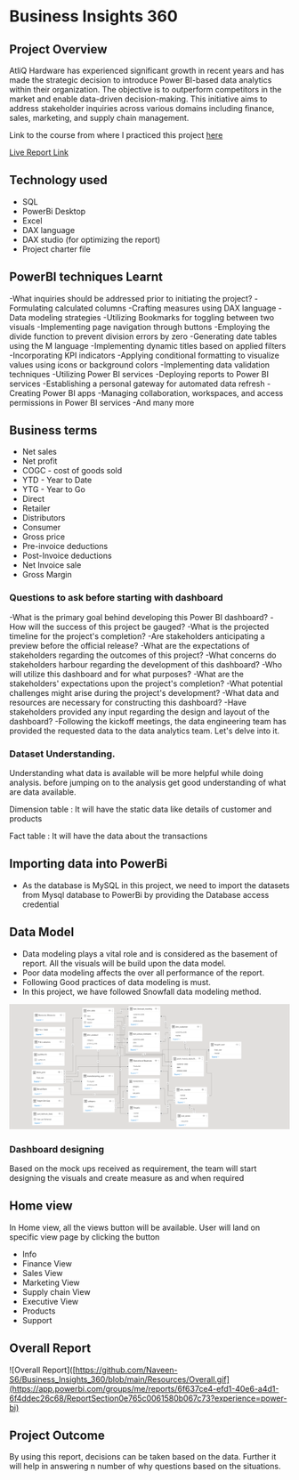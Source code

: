 # Business Insights 360

## Project Overview

AtliQ Hardware has experienced significant growth in recent years and has made the strategic decision to introduce Power BI-based data analytics within their organization. The objective is to outperform competitors in the market and enable data-driven decision-making. This initiative aims to address stakeholder inquiries across various domains including finance, sales, marketing, and supply chain management.

Link to the course from where I practiced this project  [here](https://codebasics.io/courses/power-bi-data-analysis-with-end-to-end-project)

[Live Report Link]([https://www.novypro.com/project/atliq-hardware-business-insights-360](https://app.powerbi.com/groups/me/reports/6f637ce4-efd1-40e6-a4d1-6f4ddec26c68/ReportSection0e765c0061580b067c73?experience=power-bi))

## Technology used

- SQL
- PowerBi Desktop
- Excel
- DAX language
- DAX studio (for optimizing the report)
- Project charter file

## PowerBI techniques Learnt


-What inquiries should be addressed prior to initiating the project?
-Formulating calculated columns
-Crafting measures using DAX language
-Data modeling strategies
-Utilizing Bookmarks for toggling between two visuals
-Implementing page navigation through buttons
-Employing the divide function to prevent division errors by zero
-Generating date tables using the M language
-Implementing dynamic titles based on applied filters
-Incorporating KPI indicators
-Applying conditional formatting to visualize values using icons or background colors
-Implementing data validation techniques
-Utilizing Power BI services
-Deploying reports to Power BI services
-Establishing a personal gateway for automated data refresh
-Creating Power BI apps
-Managing collaboration, workspaces, and access permissions in Power BI services
-And many more 

## Business terms
- Net sales
- Net profit
- COGC - cost of goods sold
- YTD - Year to Date
- YTG - Year to Go
- Direct
- Retailer
- Distributors
- Consumer
- Gross price
- Pre-invoice deductions
- Post-Invoice deductions
- Net Invoice sale
- Gross Margin


### Questions to ask before starting with dashboard

-What is the primary goal behind developing this Power BI dashboard?
-How will the success of this project be gauged?
-What is the projected timeline for the project's completion?
-Are stakeholders anticipating a preview before the official release?
-What are the expectations of stakeholders regarding the outcomes of this project?
-What concerns do stakeholders harbour regarding the development of this dashboard?
-Who will utilize this dashboard and for what purposes?
-What are the stakeholders' expectations upon the project's completion?
-What potential challenges might arise during the project's development?
-What data and resources are necessary for constructing this dashboard?
-Have stakeholders provided any input regarding the design and layout of the dashboard?
-Following the kickoff meetings, the data engineering team has provided the requested data to the data analytics team. Let's delve into it.

### Dataset **Understanding.**

Understanding what data is available will be more helpful while doing analysis. before jumping on to the analysis get good understanding of what are data available.

Dimension table : It will have the static data like details of customer and products

Fact table : It will have the data about the transactions  



## Importing data into PowerBi

- As the database is MySQL in this project, we need to import the datasets from Mysql database to PowerBi by providing the Database access credential

## Data Model

- Data modeling plays a vital role and is considered as the basement of report. All the visuals will be build upon the data model.
- Poor data modeling affects the over all performance of the report.
- Following Good practices of data modeling is must. 
- In this project, we have followed Snowfall data modeling method.

<img src="https://github.com/Naveen-S6/Business_Insights_360/blob/main/Resources/Data_model.png" class="center">

### Dashboard designing

Based on the mock ups received as requirement, the team will start designing the visuals and create measure as and when required

## Home view

In Home view, all the views button will be available. User will land on specific view page by clicking the button 

- Info
- Finance View
- Sales View
- Marketing View
- Supply chain View
- Executive View
- Products
- Support

## Overall Report

![Overall Report]([https://github.com/Naveen-S6/Business_Insights_360/blob/main/Resources/Overall.gif](https://app.powerbi.com/groups/me/reports/6f637ce4-efd1-40e6-a4d1-6f4ddec26c68/ReportSection0e765c0061580b067c73?experience=power-bi)


## Project Outcome

By using this report, decisions can be taken based on the data. Further it will help in answering n number of why questions based on the situations.
